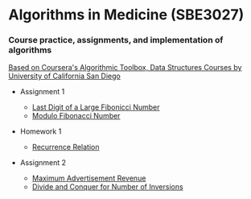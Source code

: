# Algorithms in Medicine (SBE3027)
### Course practice, assignments, and implementation of algorithms
  [Based on Coursera's Algorithmic Toolbox, Data Structures Courses by 
University of California San Diego](https://www.coursera.org/specializations/data-structures-algorithms)


- Assignment 1 
  - [Last Digit of a Large Fibonicci Number](https://github.com/1brahimmohamed/Algorithms-in-Medicine/tree/master/Assignment1/Last%20Digit%20of%20a%20Large%20Fibonacci%20Number)
  - [Modulo Fibonacci Number](https://github.com/1brahimmohamed/Algorithms-in-Medicine/tree/master/Assignment1/Modulo%20Fibonacci%20Number)

- Homework 1 
  - [Recurrence Relation](https://github.com/1brahimmohamed/Algorithms-in-Medicine/tree/master/Homework%201)


- Assignment 2 
  - [Maximum Advertisement Revenue](https://github.com/1brahimmohamed/Algorithms-in-Medicine/tree/master/Assignment2/Maximum%20Advertising%20Revenue)
  - [Divide and Conquer for Number of Inversions](https://github.com/1brahimmohamed/Algorithms-in-Medicine/tree/master/Assignment2/Divide%20and%20Conquer%20for%20Number%20of%20Inversions)